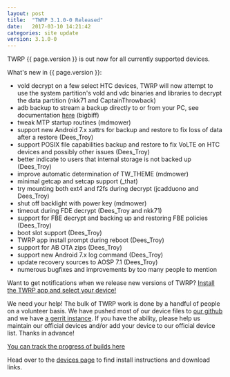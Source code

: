 ```yaml
---
layout: post
title:  "TWRP 3.1.0-0 Released"
date:   2017-03-10 14:21:42
categories: site update
version: 3.1.0-0
---
```


TWRP {{ page.version }} is out now for all currently supported devices.

What's new in {{ page.version }}:

  * vold decrypt on a few select HTC devices, TWRP will now attempt to use the system partition's vold and vdc binaries and libraries to decrypt the data partition (nkk71 and CaptainThrowback)
  * adb backup to stream a backup directly to or from your PC, see documentation [here](https://github.com/omnirom/android_bootable_recovery/commit/ce8f83c48d200106ff61ad530c863b15c16949d9) (bigbiff)
  * tweak MTP startup routines (mdmower)
  * support new Android 7.x xattrs for backup and restore to fix loss of data after a restore (Dees_Troy)
  * support POSIX file capabilities backup and restore to fix VoLTE on HTC devices and possibly other issues (Dees_Troy)
  * better indicate to users that internal storage is not backed up (Dees_Troy)
  * improve automatic determination of TW_THEME (mdmower)
  * minimal getcap and setcap support (_that)
  * try mounting both ext4 and f2fs during decrypt (jcadduono and Dees_Troy)
  * shut off backlight with power key (mdmower)
  * timeout during FDE decrypt (Dees_Troy and nkk71)
  * support for FBE decrypt and backing up and restoring FBE policies (Dees_Troy)
  * boot slot support (Dees_Troy)
  * TWRP app install prompt during reboot (Dees_Troy)
  * support for AB OTA zips (Dees_Troy)
  * support new Android 7.x log command (Dees_Troy)
  * update recovery sources to AOSP 7.1 (Dees_Troy)
  * numerous bugfixes and improvements by too many people to mention

Want to get notifications when we release new versions of TWRP? [Install the TWRP app and select your device!](https://twrp.me/app)

We need your help! The bulk of TWRP work is done by a handful of people on a volunteer basis. We have pushed most of our device files to [our github](http://github.com/TeamWin/) and we have [a gerrit instance](http://gerrit.twrp.me). If you have the ability, please help us maintain our official devices and/or add your device to our official device list. Thanks in advance!

[You can track the progress of builds here](https://jenkins.twrp.me)

Head over to the [devices page](http://twrp.me/Devices) to find install instructions and download links.
